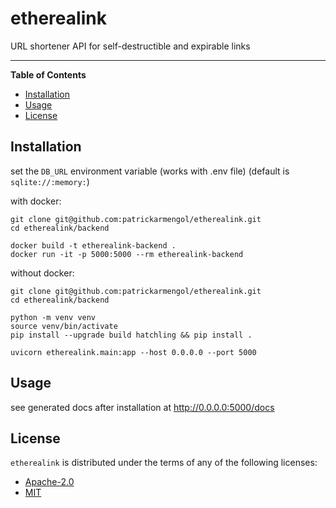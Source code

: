 # etherealink

URL shortener API for self-destructible and expirable links

-----

**Table of Contents**

- [Installation](#installation)
- [Usage](#usage)
- [License](#license)

## Installation

set the `DB_URL` environment variable (works with .env file) (default is `sqlite://:memory:`)

with docker:
```console
git clone git@github.com:patrickarmengol/etherealink.git
cd etherealink/backend

docker build -t etherealink-backend .
docker run -it -p 5000:5000 --rm etherealink-backend
```

without docker:
```console
git clone git@github.com:patrickarmengol/etherealink.git
cd etherealink/backend

python -m venv venv
source venv/bin/activate
pip install --upgrade build hatchling && pip install .

uvicorn etherealink.main:app --host 0.0.0.0 --port 5000
```

## Usage

see generated docs after installation at http://0.0.0.0:5000/docs

## License

`etherealink` is distributed under the terms of any of the following licenses:

- [Apache-2.0](https://spdx.org/licenses/Apache-2.0.html)
- [MIT](https://spdx.org/licenses/MIT.html)
